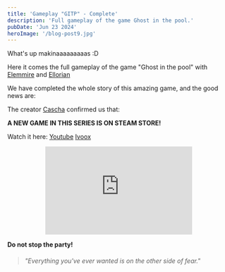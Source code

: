 ```yaml
---
title: 'Gameplay "GITP" - Complete'
description: 'Full gameplay of the game Ghost in the pool.'
pubDate: 'Jun 23 2024'
heroImage: '/blog-post9.jpg'
---
```


What's up makinaaaaaaaaas :D

Here it comes the full gameplay of the game "Ghost in the pool" with <a href="https://www.instagram.com/elemmire1988?utm_source=qr&igsh=MWgwcm84ZmxwaDVmYQ%3D%3D" target="_blank">Elemmire</a> and <a href="https://www.ellorian.es" target="_blank">Ellorian</a> 

We have completed the whole story of this amazing game, and the good news are: 

The creator <a href="https://www.cascha-games.com" target="_blank">Cascha</a> confirmed us that: 

**A NEW GAME IN THIS SERIES IS ON STEAM STORE!**

Watch it here:
<a href="https://www.youtube.com/watch?v=eyxeoGD5Dfs" target="_blank">Youtube</a>
<a href="https://go.ivoox.com/rf/129987697" target="_blank">Ivoox</a>

<p align="center">
    <iframe width="66%" height="200vh" src="https://www.youtube.com/embed/eyxeoGD5Dfs?si=KqRxKlMgY-sujxwQ" title="YouTube video player" frameborder="0" allow="accelerometer; autoplay; clipboard-write; encrypted-media; gyroscope; picture-in-picture; web-share" referrerpolicy="strict-origin-when-cross-origin" allowfullscreen></iframe>
</p>

**Do not stop the party!**

> ###### "Everything you've ever wanted is on the other side of fear."

